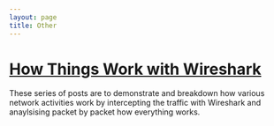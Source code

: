 ```yaml
---
layout: page
title: Other
---
```


# [How Things Work with Wireshark](https://cyb3rr3ap3r.github.io/posts/other/how-wireshark/index.html)  
These series of posts are to demonstrate and breakdown how various network activities work by intercepting the traffic with Wireshark and anaylsising packet by packet how everything works.

